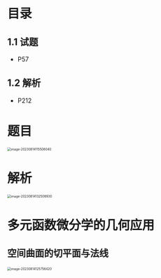 # 目录



## 1.1 试题

* P57



## 1.2 解析

* P212



# 题目

<img src="https://cvp.oss-cn-shanghai.aliyuncs.com/picgo/202308141155135.png" alt="image-20230814115506040" style="zoom:50%;" />



# 解析

<img src="https://cvp.oss-cn-shanghai.aliyuncs.com/picgo/202308141325089.png" alt="image-20230814132506930" style="zoom:50%;" />



# 多元函数微分学的几何应用



## 空间曲面的切平面与法线

<img src="https://cvp.oss-cn-shanghai.aliyuncs.com/picgo/202308141257538.png" alt="image-20230814125756420" style="zoom:50%;" />

